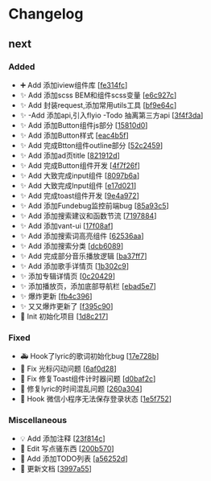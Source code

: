 # Changelog

<a name="next"></a>
## next

### Added

- ➕ Add 添加iview组件库 [[fe314fc](https://github.com/KongValley/wexMusic-beta/commit/fe314fc781ac9b5a2eacd33ccbb9fb3c7fda075c)]
- ✨ Add 添加scss BEM和组件scss变量 [[e6c927c](https://github.com/KongValley/wexMusic-beta/commit/e6c927c3c503bf392c9def0acc5107000b9e6c80)]
- ✨ Add 封装request,添加常用utils工具 [[bf9e64c](https://github.com/KongValley/wexMusic-beta/commit/bf9e64c68def195a37b20a4813a589974bd05dba)]
- ✨ -Add 添加api,引入flyio -Todo 抽离第三方api [[3f4f3da](https://github.com/KongValley/wexMusic-beta/commit/3f4f3da94b85e0371dcfa10e93860e4e9dd3a65e)]
- ✨ Add 添加Button组件js部分 [[15810d0](https://github.com/KongValley/wexMusic-beta/commit/15810d07d69602fcbd67969d643f6a6bc44007c4)]
- ✨ Add 添加Button样式 [[eac4b5f](https://github.com/KongValley/wexMusic-beta/commit/eac4b5f2cd0c96def8aa5d3d352b93f8862245ba)]
- ✨ Add 完成Btton组件outline部分 [[52c2459](https://github.com/KongValley/wexMusic-beta/commit/52c2459a08531b58d1e1ad5d13c4e3e6b647b63a)]
- ✨ Add 添加ad页title [[821912d](https://github.com/KongValley/wexMusic-beta/commit/821912de1a094fe34ecad8e01abb4c00538ef3cd)]
- ✨ Add 完成Button组件开发 [[4f7f26f](https://github.com/KongValley/wexMusic-beta/commit/4f7f26fbb986e5bd0d5694aa733168631804f15b)]
- ✨ Add 大致完成input组件 [[8097b6a](https://github.com/KongValley/wexMusic-beta/commit/8097b6ae46c5a3d9d682e6fb6140927a74db7b31)]
- ✨ Add 大致完成Input组件 [[e17d021](https://github.com/KongValley/wexMusic-beta/commit/e17d0219f96bb0333187b154ed926ce4ef81ef88)]
- ✨ Add 完成toast组件开发 [[9e4a972](https://github.com/KongValley/wexMusic-beta/commit/9e4a97267def8a7049f3094abf2a86565b2a8257)]
- ✨ Add 添加Fundebug监控前端bug [[85a93c5](https://github.com/KongValley/wexMusic-beta/commit/85a93c53dade2c2e8f60b934272e5df6c371cc54)]
- ✨ Add 添加搜索建议和函数节流 [[7197884](https://github.com/KongValley/wexMusic-beta/commit/7197884a475b006860b508c8430d759413f4dabc)]
- ✨ Add 添加vant-ui [[17f08af](https://github.com/KongValley/wexMusic-beta/commit/17f08afa8bda1c1de57cb8ea8561463b76bc7c3c)]
- ✨ Add 添加搜索词高亮组件 [[62536aa](https://github.com/KongValley/wexMusic-beta/commit/62536aa2a5ce451ac8126f9045b2bf4dbb0ebee4)]
- ✨ Add 添加搜索分类 [[dcb6089](https://github.com/KongValley/wexMusic-beta/commit/dcb6089b05cabcd95ec232e5b9d82592f26ce289)]
- ✨ Add 完成部分音乐播放逻辑 [[ba37ff7](https://github.com/KongValley/wexMusic-beta/commit/ba37ff79ce0c6a35f8f60297f77918d29d1e5557)]
- ✨ Add 添加歌手详情页 [[1b302c9](https://github.com/KongValley/wexMusic-beta/commit/1b302c988f3806f7a7e8fb571699e97b3ad863b8)]
- ✨ 添加专辑详情页 [[0c20429](https://github.com/KongValley/wexMusic-beta/commit/0c20429a3791c68e656f998aa17a4895a0e3f3f5)]
- ✨ 添加播放页，添加底部导航栏 [[ebad5e7](https://github.com/KongValley/wexMusic-beta/commit/ebad5e76de965cf86a512abd0d66737a53577d96)]
- ✨ 爆炸更新 [[fb4c396](https://github.com/KongValley/wexMusic-beta/commit/fb4c396bc6f97d29eacd0e737c5073824ff3f00b)]
- ✨ 又又爆炸更新了 [[f395c90](https://github.com/KongValley/wexMusic-beta/commit/f395c904c955327dfc6f76e2adcded14ac2a81ae)]
- 🎉 Init 初始化项目 [[1d8c217](https://github.com/KongValley/wexMusic-beta/commit/1d8c217a0b8459a8bfcfb53eef587ade5fbd3c53)]

### Fixed

- 🚑 Hook了lyric的歌词初始化bug [[17e728b](https://github.com/KongValley/wexMusic-beta/commit/17e728b470609f032f4daf38513c33784793e72f)]
- 🐛 Fix 光标闪动问题 [[6af0d28](https://github.com/KongValley/wexMusic-beta/commit/6af0d28b93c300d513d7abdd20f1ade3c04e2d77)]
- 🐛 Fix 修复Toast组件计时器问题 [[d0baf2c](https://github.com/KongValley/wexMusic-beta/commit/d0baf2c3efbd8fd5c7c9b3614e16b61d841708a6)]
- 🐛 修复lyric的时间混乱问题 [[260a304](https://github.com/KongValley/wexMusic-beta/commit/260a304da59f3ac852cfde2875908e736c758f7f)]
- 🐛 Hook 微信小程序无法保存登录状态 [[1e5f752](https://github.com/KongValley/wexMusic-beta/commit/1e5f75275fad1c469883722aa6817b372398778d)]

### Miscellaneous

- 💡 Add 添加注释 [[23f814c](https://github.com/KongValley/wexMusic-beta/commit/23f814c94012c06db24e7c5d166ef952db631d54)]
- 📝 Edit 写点骚东西 [[200b570](https://github.com/KongValley/wexMusic-beta/commit/200b57089c289237dbefa3c8d20c569dca8ca2a0)]
- 📝 Add 添加TODO列表 [[a56252d](https://github.com/KongValley/wexMusic-beta/commit/a56252d6fdf80ed9d4452cdd8035a2295bc955c7)]
- 📝 更新文档 [[3997a55](https://github.com/KongValley/wexMusic-beta/commit/3997a55abec3727bbb5429a898b413e909ba9080)]


